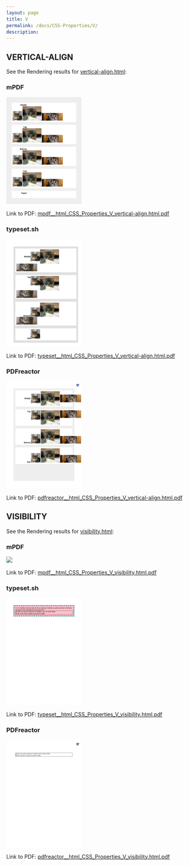 ```yaml
---
layout: page
title: V
permalink: /docs/CSS-Properties/V/
description: 
---
```




## VERTICAL-ALIGN

See the Rendering results for [vertical-align.html](/html/CSS%20Properties/V/vertical-align.html):

### mPDF
![](mpdf__html_CSS_Properties_V_vertical-align.html.png) 

Link to PDF: [mpdf__html_CSS_Properties_V_vertical-align.html.pdf](mpdf__html_CSS_Properties_V_vertical-align.html.pdf)

### typeset.sh
![](typeset__html_CSS_Properties_V_vertical-align.html.png) 

Link to PDF: [typeset__html_CSS_Properties_V_vertical-align.html.pdf](typeset__html_CSS_Properties_V_vertical-align.html.pdf)

### PDFreactor
![](pdfreactor__html_CSS_Properties_V_vertical-align.html.png) 

Link to PDF: [pdfreactor__html_CSS_Properties_V_vertical-align.html.pdf](pdfreactor__html_CSS_Properties_V_vertical-align.html.pdf)

## VISIBILITY

See the Rendering results for [visibility.html](/html/CSS%20Properties/V/visibility.html):

### mPDF
![](mpdf__html_CSS_Properties_V_visibility.html.png) 

Link to PDF: [mpdf__html_CSS_Properties_V_visibility.html.pdf](mpdf__html_CSS_Properties_V_visibility.html.pdf)

### typeset.sh
![](typeset__html_CSS_Properties_V_visibility.html.png) 

Link to PDF: [typeset__html_CSS_Properties_V_visibility.html.pdf](typeset__html_CSS_Properties_V_visibility.html.pdf)

### PDFreactor
![](pdfreactor__html_CSS_Properties_V_visibility.html.png) 

Link to PDF: [pdfreactor__html_CSS_Properties_V_visibility.html.pdf](pdfreactor__html_CSS_Properties_V_visibility.html.pdf)


